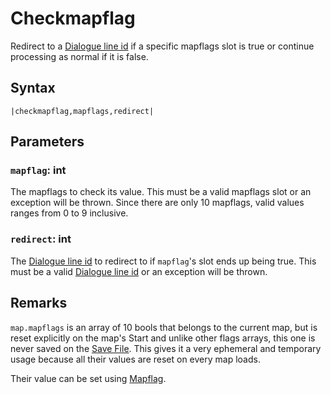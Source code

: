 # Checkmapflag

Redirect to a [Dialogue line id](../Dialogue%20line%20id.md) if a specific mapflags slot is true or continue processing as normal if it is false.

## Syntax

````
|checkmapflag,mapflags,redirect|
````

## Parameters

### `mapflag`: int

The mapflags to check its value. This must be a valid mapflags slot or an exception will be thrown. Since there are only 10 mapflags, valid values ranges from 0 to 9 inclusive.

### `redirect`: int

The [Dialogue line id](../Dialogue%20line%20id.md) to redirect to if `mapflag`'s slot ends up being true. This must be a valid [Dialogue line id](../Dialogue%20line%20id.md) or an exception will be thrown.

## Remarks

`map.mapflags` is an array of 10 bools that belongs to the current map, but is reset explicitly on the map's Start and unlike other flags arrays, this one is never saved on the [Save File](../../../Save%20File.md). This gives it a very ephemeral and temporary usage because all their values are reset on every map loads.

Their value can be set using [Mapflag](Mapflag.md).
